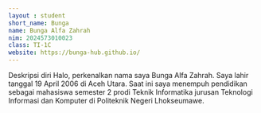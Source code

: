 ```yaml
---
layout : student
short_name: Bunga
name: Bunga Alfa Zahrah
nim: 2024573010023
class: TI-1C
website: https://bunga-hub.github.io/
---
```

Deskripsi diri Halo, perkenalkan nama saya Bunga Alfa Zahrah. Saya lahir tanggal 19 April 2006 di Aceh Utara. Saat ini saya menempuh pendidikan sebagai mahasiswa semester 2 prodi Teknik Informatika jurusan Teknologi Informasi dan Komputer di Politeknik Negeri Lhokseumawe.
